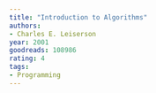 ```yaml
---
title: "Introduction to Algorithms"
authors:
- Charles E. Leiserson
year: 2001
goodreads: 108986
rating: 4
tags:
- Programming
---
```

